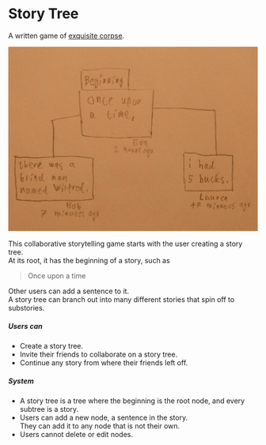 # Story Tree
A written game of [exquisite corpse](https://en.wikipedia.org/wiki/Exquisite_corpse).

![storytree](.github/storytree.png "d")

This collaborative storytelling game starts 
with the user creating a story tree. \
At its root, it has the beginning of a story, such as

> Once upon a time

Other users can add a sentence to it. \
A story tree can branch out into many different stories
that spin off to substories.

##### Users can
- Create a story tree.
- Invite their friends to collaborate on a story tree.
- Continue any story from where their friends left off.

##### System
- A story tree is a tree where the beginning is the root node,
  and every subtree is a story.
- Users can add a new node, a sentence in the story. \
  They can add it to any node that is not their own.
- Users cannot delete or edit nodes.